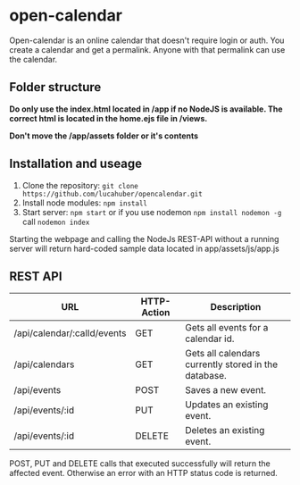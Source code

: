 # open-calendar
Open-calendar is an online calendar that doesn't require login or auth. You create a calendar and get a permalink. Anyone with that permalink can use the calendar.

## Folder structure
**Do only use the index.html located in /app if no NodeJS is available. The correct html is located in the home.ejs file in /views.**

**Don't move the /app/assets folder or it's contents**

## Installation and useage
1. Clone the repository: `git clone https://github.com/lucahuber/opencalendar.git`
2. Install node modules: `npm install`
3. Start server: `npm start` or if you use nodemon `npm install nodemon -g` call `nodemon index`

Starting the webpage and calling the NodeJs REST-API without a running server will return hard-coded sample data located in app/assets/js/app.js

## REST API
| URL | HTTP-Action | Description |
| ------------- |-------------| -----|
| /api/calendar/:calId/events | GET | Gets all events for a calendar id. |
| /api/calendars | GET | Gets all calendars currently stored in the database. |
| /api/events | POST | Saves a new event. |
| /api/events/:id | PUT | Updates an existing event. |
| /api/events/:id | DELETE | Deletes an existing event. |

POST, PUT and DELETE calls that executed successfully will return the affected event. Otherwise an error with an HTTP status code is returned.